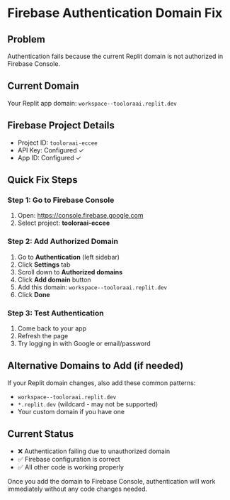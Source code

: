# Firebase Authentication Domain Fix

## Problem
Authentication fails because the current Replit domain is not authorized in Firebase Console.

## Current Domain
Your Replit app domain: `workspace--tooloraai.replit.dev`

## Firebase Project Details
- Project ID: `tooloraai-eccee`
- API Key: Configured ✓
- App ID: Configured ✓

## Quick Fix Steps

### Step 1: Go to Firebase Console
1. Open: https://console.firebase.google.com
2. Select project: **tooloraai-eccee**

### Step 2: Add Authorized Domain
1. Go to **Authentication** (left sidebar)
2. Click **Settings** tab
3. Scroll down to **Authorized domains**
4. Click **Add domain** button
5. Add this domain: `workspace--tooloraai.replit.dev`
6. Click **Done**

### Step 3: Test Authentication
1. Come back to your app
2. Refresh the page
3. Try logging in with Google or email/password

## Alternative Domains to Add (if needed)
If your Replit domain changes, also add these common patterns:
- `workspace--tooloraai.replit.dev`
- `*.replit.dev` (wildcard - may not be supported)
- Your custom domain if you have one

## Current Status
- ❌ Authentication failing due to unauthorized domain
- ✅ Firebase configuration is correct
- ✅ All other code is working properly

Once you add the domain to Firebase Console, authentication will work immediately without any code changes needed.